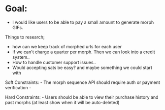 # Goal:
- I would like users to be able to pay a small amount to generate morph GIFs.


Things to research;
- how can we keep track of morphed urls for each user
- If we can't charge a quarter per morph. Then we can look into a credit system..
- How to handle customer support issues..
- Would accepting sats be easy? and maybe something we could start with

Soft Constraints:
	- The morph sequence API should require auth or payment verification
	- 

Hard Constraints:
	- Users should be able to view their purchase history and past morphs (at least show when it will be auto-deleted)

